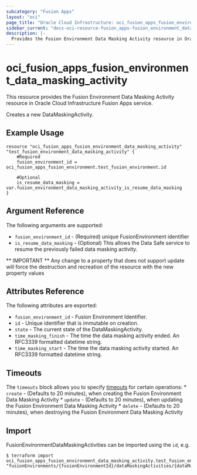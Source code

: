 ```yaml
---
subcategory: "Fusion Apps"
layout: "oci"
page_title: "Oracle Cloud Infrastructure: oci_fusion_apps_fusion_environment_data_masking_activity"
sidebar_current: "docs-oci-resource-fusion_apps-fusion_environment_data_masking_activity"
description: |-
  Provides the Fusion Environment Data Masking Activity resource in Oracle Cloud Infrastructure Fusion Apps service
---
```


# oci_fusion_apps_fusion_environment_data_masking_activity
This resource provides the Fusion Environment Data Masking Activity resource in Oracle Cloud Infrastructure Fusion Apps service.

Creates a new DataMaskingActivity.


## Example Usage

```hcl
resource "oci_fusion_apps_fusion_environment_data_masking_activity" "test_fusion_environment_data_masking_activity" {
	#Required
	fusion_environment_id = oci_fusion_apps_fusion_environment.test_fusion_environment.id

	#Optional
	is_resume_data_masking = var.fusion_environment_data_masking_activity_is_resume_data_masking
}
```

## Argument Reference

The following arguments are supported:

* `fusion_environment_id` - (Required) unique FusionEnvironment identifier
* `is_resume_data_masking` - (Optional) This allows the Data Safe service to resume the previously failed data masking activity.


** IMPORTANT **
Any change to a property that does not support update will force the destruction and recreation of the resource with the new property values

## Attributes Reference

The following attributes are exported:

* `fusion_environment_id` - Fusion Environment Identifier.
* `id` - Unique identifier that is immutable on creation.
* `state` - The current state of the DataMaskingActivity.
* `time_masking_finish` - The time the data masking activity ended. An RFC3339 formatted datetime string.
* `time_masking_start` - The time the data masking activity started. An RFC3339 formatted datetime string.

## Timeouts

The `timeouts` block allows you to specify [timeouts](https://registry.terraform.io/providers/oracle/oci/latest/docs/guides/changing_timeouts) for certain operations:
	* `create` - (Defaults to 20 minutes), when creating the Fusion Environment Data Masking Activity
	* `update` - (Defaults to 20 minutes), when updating the Fusion Environment Data Masking Activity
	* `delete` - (Defaults to 20 minutes), when destroying the Fusion Environment Data Masking Activity


## Import

FusionEnvironmentDataMaskingActivities can be imported using the `id`, e.g.

```
$ terraform import oci_fusion_apps_fusion_environment_data_masking_activity.test_fusion_environment_data_masking_activity "fusionEnvironments/{fusionEnvironmentId}/dataMaskingActivities/{dataMaskingActivityId}" 
```

